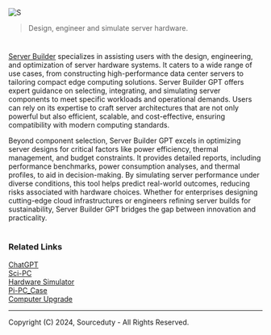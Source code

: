 ![S](https://github.com/user-attachments/assets/28716556-0ee1-4d2d-89e5-5b72c7968a86)

> Design, engineer and simulate server hardware.
#

[Server Builder](https://chatgpt.com/g/g-674df5c8a02481918824c762be06199a-server-builder) specializes in assisting users with the design, engineering, and optimization of server hardware systems. It caters to a wide range of use cases, from constructing high-performance data center servers to tailoring compact edge computing solutions. Server Builder GPT offers expert guidance on selecting, integrating, and simulating server components to meet specific workloads and operational demands. Users can rely on its expertise to craft server architectures that are not only powerful but also efficient, scalable, and cost-effective, ensuring compatibility with modern computing standards.

Beyond component selection, Server Builder GPT excels in optimizing server designs for critical factors like power efficiency, thermal management, and budget constraints. It provides detailed reports, including performance benchmarks, power consumption analyses, and thermal profiles, to aid in decision-making. By simulating server performance under diverse conditions, this tool helps predict real-world outcomes, reducing risks associated with hardware choices. Whether for enterprises designing cutting-edge cloud infrastructures or engineers refining server builds for sustainability, Server Builder GPT bridges the gap between innovation and practicality.

#
### Related Links

[ChatGPT](https://github.com/sourceduty/ChatGPT)
<br>
[Sci-PC](https://github.com/sourceduty/Sci-PC)
<br>
[Hardware Simulator](https://github.com/sourceduty/Hardware_Simulator)
<br>
[Pi-PC_Case](https://github.com/sourceduty/Pi-PC_Case)
<br>
[Computer Upgrade](https://github.com/sourceduty/Computer_Upgrade)

***
Copyright (C) 2024, Sourceduty - All Rights Reserved.
